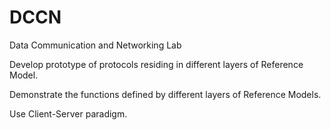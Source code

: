 # DCCN
Data Communication and Networking Lab

Develop prototype of protocols residing in different layers of Reference Model.

Demonstrate the functions defined by different layers of Reference Models.

Use Client-Server paradigm.
